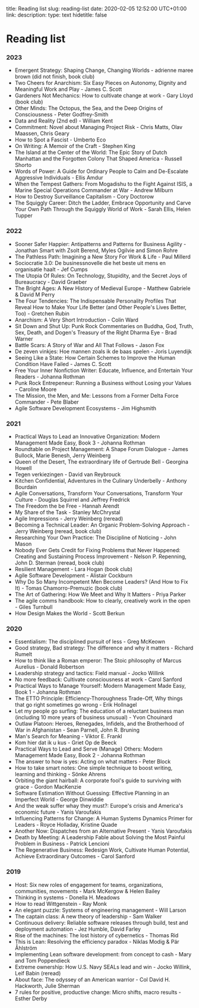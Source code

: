 title: Reading list
slug: reading-list
date: 2020-02-05 12:52:00 UTC+01:00
link: 
description: 
type: text
hidetitle: false

# Reading list

### 2023
- Emergent Strategy: Shaping Change, Changing Worlds - adrienne maree brown (did not finish, book club)
- Two Cheers for Anarchism: Six Easy Pieces on Autonomy, Dignity and Meaningful Work and Play - James C. Scott
- Gardeners Not Mechanics: How to cultivate change at work - Gary Lloyd (book club)
- Other Minds: The Octopus, the Sea, and the Deep Origins of Consciousness - Peter Godfrey-Smith
- Data and Reality (2nd ed) - William Kent
- Commitment: Novel about Managing Project Risk - Chris Matts, Olav Maassen, Chris Geary
- How to Spot a Fascist - Umberto Eco
- On Writing: A Memoir of the Craft - Stephen King
- The Island at the Center of the World: The Epic Story of Dutch Manhattan and the Forgotten Colony That Shaped America - Russell Shorto
- Words of Power: A Guide for Ordinary People to Calm and De-Escalate Aggressive Individuals - Ellis Amdur
- When the Tempest Gathers: From Mogadishu to the Fight Against ISIS, a Marine Special Operations Commander at War - Andrew Milburn
- How to Destroy Surveillance Capitalism - Cory Doctorow
- The Squiggly Career: Ditch the Ladder, Embrace Opportunity and Carve Your Own Path Through the Squiggly World of Work - Sarah Ellis, Helen Tupper


### 2022
- Sooner Safer Happier: Antipatterns and Patterns for Business Agility - Jonathan Smart with Zsolt Berend, Myles Ogilvie and Simon Rohre
- The Pathless Path: Imagining a New Story For Work & Life - Paul Millerd
- Sociocratie 3.0: De businessnovelle die het beste uit mens en organisatie haalt - Jef Cumps
- The Utopia Of Rules: On Technology, Stupidity, and the Secret Joys of Bureaucracy - David Graeber
- The Bright Ages: A New History of Medieval Europe - Matthew Gabriele & David M Perry
- The Four Tendencies: The Indispensable Personality Profiles That Reveal How to Make Your Life Better (and Other People's Lives Better, Too) - Gretchen Rubin
- Anarchism: A Very Short Introduction - Colin Ward
- Sit Down and Shut Up: Punk Rock Commentaries on Buddha, God, Truth, Sex, Death, and Dogen's Treasury of the Right Dharma Eye - Brad Warner
- Battle Scars: A Story of War and All That Follows - Jason Fox
- De zeven vinkjes: Hoe mannen zoals ik de baas spelen - Joris Luyendijk
- Seeing Like a State: How Certain Schemes to Improve the Human Condition Have Failed - James C. Scott
- Free Your Inner Nonfiction Writer: Educate, Influence, and Entertain Your Readers - Johanna Rothman
- Punk Rock Entrepeneur: Running a Business without Losing your Values - Caroline Moore
- The Mission, the Men, and Me: Lessons from a Former Delta Force Commander - Pete Blaber
- Agile Software Development Ecosystems - Jim Highsmith


### 2021
- Practical Ways to Lead an Innovative Organization: Modern Management Made Easy, Book 3 - Johanna Rothman
- Roundtable on Project Management: A Shape Forum Dialogue  - James Bullock, Marie Benesh, Jerry Weinberg
- Queen of the Desert, The extraordinary life of Gertrude Bell - Georgina Howell
- Tegen verkiezingen - David van Reybrouck
- Kitchen Confidential, Adventures in the Culinary Underbelly - Anthony Bourdain
- Agile Conversations, Transform Your Conversations, Transform Your Culture - Douglas Squirrel and Jeffrey Fredrick
- The Freedom the be Free - Hannah Arendt
- My Share of the Task - Stanley McChrystal
- Agile Impressions - Jerry Weinberg (reread)
- Becoming a Technical Leader: An Organic Problem-Solving Approach - Jerry Weinberg (reread, book club)
- Researching Your Own Practice: The Discipline of Noticing - John Mason
- Nobody Ever Gets Credit for Fixing Problems that Never Happened: Creating and Sustaining Process Improvement - Nelson P. Repenning, John D. Sterman (reread, book club)
- Resilient Management - Lara Hogan (book club)
- Agile Software Development - Alistair Cockburn
- Why Do So Many Incompetent Men Become Leaders? (And How to Fix It) - Tomas Chamorro-Premuzic (book club)
- The Art of Gathering: How We Meet and Why It Matters - Priya Parker
- The agile comms handbook: How to clearly, creatively work in the open - Giles Turnbull
- How Design Makes the World - Scott Berkun


### 2020
- Essentialism: The disciplined pursuit of less - Greg McKeown
- Good strategy, Bad strategy: The difference and why it matters - Richard Rumelt
- How to think like a Roman emperor: The Stoic philosophy of Marcus Aurelius - Donald Robertson
- Leadership strategy and tactics: Field manual - Jocko Willink
- No more feedback: Cultivate consciousness at work - Carol Sanford
- Practical Ways to Manage Yourself: Modern Management Made Easy, Book 1 - Johanna Rothman
- The ETTO Principle: Efficiency-Thoroughness Trade-Off, Why things that go right sometimes go wrong - Erik Hollnagel
- Let my people go surfing: The education of a reluctant business man (including 10 more years of business unusual) - Yvon Chouinard
- Outlaw Platoon: Heroes, Renegades, Infidels, and the Brotherhood of War in Afghanistan - Sean Parnell, John R. Bruning
- Man's Search for Meaning - Viktor E. Frankl
- Kom hier dat ik u kus - Griet Op de Beeck
- Practical Ways to Lead and Serve (Manage) Others: Modern Management Made Easy, Book 2 - Johanna Rothman
- The answer to how is yes: Acting on what matters - Peter Block
- How to take smart notes: One simple technique to boost writing, learning and thinking - Sönke Ahrens
- Orbiting the giant hairball: A corporate fool's guide to surviving with grace - Gordon MacKenzie
- Software Estimation Without Guessing: Effective Planning in an Imperfect World - George Dinwiddie
- And the weak suffer whay they must?: Europe's crisis and America's economic future - Yanis Varoufakis
- Influencing Patterns for Change: A Human Systems Dynamics Primer for Leaders - Royce Holladay, Kristine Quade
- Another Now: Dispatches from an Alternative Present - Yanis Varoufakis
- Death by Meeting: A Leadership Fable about Solving the Most Painful Problem in Business - Patrick Lencioni
- The Regenerative Business: Redesign Work, Cultivate Human Potential, Achieve Extraordinary Outcomes - Carol Sanford


### 2019
- Host: Six new roles of engagement for teams, organizations, communities, movements - Mark McKergow & Helen Bailey
- Thinking in systems - Donella H. Meadows
- How to read Wittgenstein - Ray Monk
- An elegant puzzle: Systems of engineering management - Will Larson
- The captain class: A new theory of leadership - Sam Walker
- Continuous delivery: Reliable software releases through build, test and deployment automation - Jez Humble, David Farley
- Rise of the machines: The lost history of cybernetics - Thomas Rid
- This is Lean: Resolving the efficiency paradox - Niklas Modig & Pär Åhlström
- Implementing Lean software development: from concept to cash - Mary and Tom Poppendieck
- Extreme ownership: How U.S. Navy SEALs lead and win - Jocko Willink, Leif Babin (reread)
- About face: The odyssey of an American warrior - Col David H. Hackworth, Julie Sherman
- 7 rules for positive, productive change: Micro shifts, macro results - Esther Derby
